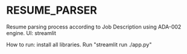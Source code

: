 # RESUME_PARSER
Resume parsing process according to Job Description using ADA-002 engine.
UI: streamlit

How to run:
install all libraries.
Run "streamlit run ./app.py"
